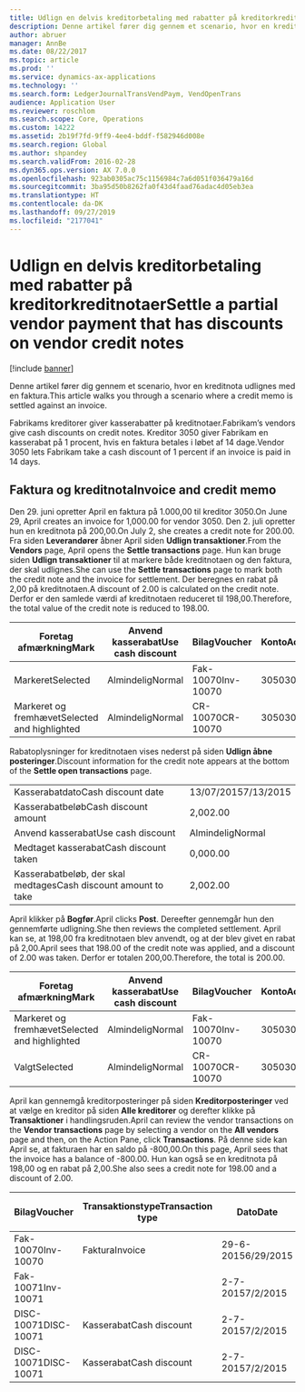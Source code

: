 ```yaml
---
title: Udlign en delvis kreditorbetaling med rabatter på kreditorkreditnotaer
description: Denne artikel fører dig gennem et scenario, hvor en kreditnota udlignes med en faktura.
author: abruer
manager: AnnBe
ms.date: 08/22/2017
ms.topic: article
ms.prod: ''
ms.service: dynamics-ax-applications
ms.technology: ''
ms.search.form: LedgerJournalTransVendPaym, VendOpenTrans
audience: Application User
ms.reviewer: roschlom
ms.search.scope: Core, Operations
ms.custom: 14222
ms.assetid: 2b19f7fd-9ff9-4ee4-bddf-f582946d008e
ms.search.region: Global
ms.author: shpandey
ms.search.validFrom: 2016-02-28
ms.dyn365.ops.version: AX 7.0.0
ms.openlocfilehash: 923ab0305ac75c1156984c7a6d051f036479a16d
ms.sourcegitcommit: 3ba95d50b8262fa0f43d4faad76adac4d05eb3ea
ms.translationtype: HT
ms.contentlocale: da-DK
ms.lasthandoff: 09/27/2019
ms.locfileid: "2177041"
---
```

# <a name="settle-a-partial-vendor-payment-that-has-discounts-on-vendor-credit-notes"></a><span data-ttu-id="708d4-103">Udlign en delvis kreditorbetaling med rabatter på kreditorkreditnotaer</span><span class="sxs-lookup"><span data-stu-id="708d4-103">Settle a partial vendor payment that has discounts on vendor credit notes</span></span>

[!include [banner](../includes/banner.md)]

<span data-ttu-id="708d4-104">Denne artikel fører dig gennem et scenario, hvor en kreditnota udlignes med en faktura.</span><span class="sxs-lookup"><span data-stu-id="708d4-104">This article walks you through a scenario where a credit memo is settled against an invoice.</span></span>

<span data-ttu-id="708d4-105">Fabrikams kreditorer giver kasserabatter på kreditnotaer.</span><span class="sxs-lookup"><span data-stu-id="708d4-105">Fabrikam’s vendors give cash discounts on credit notes.</span></span> <span data-ttu-id="708d4-106">Kreditor 3050 giver Fabrikam en kasserabat på 1 procent, hvis en faktura betales i løbet af 14 dage.</span><span class="sxs-lookup"><span data-stu-id="708d4-106">Vendor 3050 lets Fabrikam take a cash discount of 1 percent if an invoice is paid in 14 days.</span></span>

## <a name="invoice-and-credit-memo"></a><span data-ttu-id="708d4-107">Faktura og kreditnota</span><span class="sxs-lookup"><span data-stu-id="708d4-107">Invoice and credit memo</span></span>
<span data-ttu-id="708d4-108">Den 29. juni opretter April en faktura på 1.000,00 til kreditor 3050.</span><span class="sxs-lookup"><span data-stu-id="708d4-108">On June 29, April creates an invoice for 1,000.00 for vendor 3050.</span></span> <span data-ttu-id="708d4-109">Den 2. juli opretter hun en kreditnota på 200,00.</span><span class="sxs-lookup"><span data-stu-id="708d4-109">On July 2, she creates a credit note for 200.00.</span></span> <span data-ttu-id="708d4-110">Fra siden **Leverandører** åbner April siden **Udlign transaktioner**.</span><span class="sxs-lookup"><span data-stu-id="708d4-110">From the **Vendors** page, April opens the **Settle transactions** page.</span></span> <span data-ttu-id="708d4-111">Hun kan bruge siden **Udlign transaktioner** til at markere både kreditnotaen og den faktura, der skal udlignes.</span><span class="sxs-lookup"><span data-stu-id="708d4-111">She can use the **Settle transactions** page to mark both the credit note and the invoice for settlement.</span></span> <span data-ttu-id="708d4-112">Der beregnes en rabat på 2,00 på kreditnotaen.</span><span class="sxs-lookup"><span data-stu-id="708d4-112">A discount of 2.00 is calculated on the credit note.</span></span> <span data-ttu-id="708d4-113">Derfor er den samlede værdi af kreditnotaen reduceret til 198,00.</span><span class="sxs-lookup"><span data-stu-id="708d4-113">Therefore, the total value of the credit note is reduced to 198.00.</span></span>

| <span data-ttu-id="708d4-114">Foretag afmærkning</span><span class="sxs-lookup"><span data-stu-id="708d4-114">Mark</span></span>                     | <span data-ttu-id="708d4-115">Anvend kasserabat</span><span class="sxs-lookup"><span data-stu-id="708d4-115">Use cash discount</span></span> | <span data-ttu-id="708d4-116">Bilag</span><span class="sxs-lookup"><span data-stu-id="708d4-116">Voucher</span></span>   | <span data-ttu-id="708d4-117">Konto</span><span class="sxs-lookup"><span data-stu-id="708d4-117">Account</span></span> | <span data-ttu-id="708d4-118">Dato</span><span class="sxs-lookup"><span data-stu-id="708d4-118">Date</span></span>      | <span data-ttu-id="708d4-119">Forfaldsdato</span><span class="sxs-lookup"><span data-stu-id="708d4-119">Due date</span></span>  | <span data-ttu-id="708d4-120">Faktura</span><span class="sxs-lookup"><span data-stu-id="708d4-120">Invoice</span></span> | <span data-ttu-id="708d4-121">Beløb i transaktionsvaluta</span><span class="sxs-lookup"><span data-stu-id="708d4-121">Amount in transaction currency</span></span> | <span data-ttu-id="708d4-122">Valuta</span><span class="sxs-lookup"><span data-stu-id="708d4-122">Currency</span></span> | <span data-ttu-id="708d4-123">Beløb, der skal udlignes</span><span class="sxs-lookup"><span data-stu-id="708d4-123">Amount to settle</span></span> |
|--------------------------|-------------------|-----------|---------|-----------|-----------|---------|--------------------------------|----------|------------------|
| <span data-ttu-id="708d4-124">Markeret</span><span class="sxs-lookup"><span data-stu-id="708d4-124">Selected</span></span>                 | <span data-ttu-id="708d4-125">Almindelig</span><span class="sxs-lookup"><span data-stu-id="708d4-125">Normal</span></span>            | <span data-ttu-id="708d4-126">Fak-10070</span><span class="sxs-lookup"><span data-stu-id="708d4-126">Inv-10070</span></span> | <span data-ttu-id="708d4-127">3050</span><span class="sxs-lookup"><span data-stu-id="708d4-127">3050</span></span>    | <span data-ttu-id="708d4-128">29-6-2015</span><span class="sxs-lookup"><span data-stu-id="708d4-128">6/29/2015</span></span> | <span data-ttu-id="708d4-129">29-7-2015</span><span class="sxs-lookup"><span data-stu-id="708d4-129">7/29/2015</span></span> | <span data-ttu-id="708d4-130">10070</span><span class="sxs-lookup"><span data-stu-id="708d4-130">10070</span></span>   | <span data-ttu-id="708d4-131">-1.000,00</span><span class="sxs-lookup"><span data-stu-id="708d4-131">-1,000.00</span></span>                      | <span data-ttu-id="708d4-132">USD</span><span class="sxs-lookup"><span data-stu-id="708d4-132">USD</span></span>      | <span data-ttu-id="708d4-133">-990,00</span><span class="sxs-lookup"><span data-stu-id="708d4-133">-990.00</span></span>          |
| <span data-ttu-id="708d4-134">Markeret og fremhævet</span><span class="sxs-lookup"><span data-stu-id="708d4-134">Selected and highlighted</span></span> | <span data-ttu-id="708d4-135">Almindelig</span><span class="sxs-lookup"><span data-stu-id="708d4-135">Normal</span></span>            | <span data-ttu-id="708d4-136">CR-10070</span><span class="sxs-lookup"><span data-stu-id="708d4-136">CR-10070</span></span>  | <span data-ttu-id="708d4-137">3050</span><span class="sxs-lookup"><span data-stu-id="708d4-137">3050</span></span>    | <span data-ttu-id="708d4-138">2-7-2015</span><span class="sxs-lookup"><span data-stu-id="708d4-138">7/2/2015</span></span>  | <span data-ttu-id="708d4-139">29-7-2015</span><span class="sxs-lookup"><span data-stu-id="708d4-139">7/29/2015</span></span> |         | <span data-ttu-id="708d4-140">200,00</span><span class="sxs-lookup"><span data-stu-id="708d4-140">200.00</span></span>                         | <span data-ttu-id="708d4-141">USD</span><span class="sxs-lookup"><span data-stu-id="708d4-141">USD</span></span>      | <span data-ttu-id="708d4-142">198,00</span><span class="sxs-lookup"><span data-stu-id="708d4-142">198.00</span></span>           |

<span data-ttu-id="708d4-143">Rabatoplysninger for kreditnotaen vises nederst på siden **Udlign åbne posteringer**.</span><span class="sxs-lookup"><span data-stu-id="708d4-143">Discount information for the credit note appears at the bottom of the **Settle open transactions** page.</span></span>

|                              |           |
|------------------------------|-----------|
| <span data-ttu-id="708d4-144">Kasserabatdato</span><span class="sxs-lookup"><span data-stu-id="708d4-144">Cash discount date</span></span>           | <span data-ttu-id="708d4-145">13/07/2015</span><span class="sxs-lookup"><span data-stu-id="708d4-145">7/13/2015</span></span> |
| <span data-ttu-id="708d4-146">Kasserabatbeløb</span><span class="sxs-lookup"><span data-stu-id="708d4-146">Cash discount amount</span></span>         | <span data-ttu-id="708d4-147">2,00</span><span class="sxs-lookup"><span data-stu-id="708d4-147">2.00</span></span>      |
| <span data-ttu-id="708d4-148">Anvend kasserabat</span><span class="sxs-lookup"><span data-stu-id="708d4-148">Use cash discount</span></span>            | <span data-ttu-id="708d4-149">Almindelig</span><span class="sxs-lookup"><span data-stu-id="708d4-149">Normal</span></span>    |
| <span data-ttu-id="708d4-150">Medtaget kasserabat</span><span class="sxs-lookup"><span data-stu-id="708d4-150">Cash discount taken</span></span>          | <span data-ttu-id="708d4-151">0,00</span><span class="sxs-lookup"><span data-stu-id="708d4-151">0.00</span></span>      |
| <span data-ttu-id="708d4-152">Kasserabatbeløb, der skal medtages</span><span class="sxs-lookup"><span data-stu-id="708d4-152">Cash discount amount to take</span></span> | <span data-ttu-id="708d4-153">2,00</span><span class="sxs-lookup"><span data-stu-id="708d4-153">2.00</span></span>      |

<span data-ttu-id="708d4-154">April klikker på **Bogfør**.</span><span class="sxs-lookup"><span data-stu-id="708d4-154">April clicks **Post**.</span></span> <span data-ttu-id="708d4-155">Dereefter gennemgår hun den gennemførte udligning.</span><span class="sxs-lookup"><span data-stu-id="708d4-155">She then reviews the completed settlement.</span></span> <span data-ttu-id="708d4-156">April kan se, at 198,00 fra kreditnotaen blev anvendt, og at der blev givet en rabat på 2,00.</span><span class="sxs-lookup"><span data-stu-id="708d4-156">April sees that 198.00 of the credit note was applied, and a discount of 2.00 was taken.</span></span> <span data-ttu-id="708d4-157">Derfor er totalen 200,00.</span><span class="sxs-lookup"><span data-stu-id="708d4-157">Therefore, the total is 200.00.</span></span>

| <span data-ttu-id="708d4-158">Foretag afmærkning</span><span class="sxs-lookup"><span data-stu-id="708d4-158">Mark</span></span>                     | <span data-ttu-id="708d4-159">Anvend kasserabat</span><span class="sxs-lookup"><span data-stu-id="708d4-159">Use cash discount</span></span> | <span data-ttu-id="708d4-160">Bilag</span><span class="sxs-lookup"><span data-stu-id="708d4-160">Voucher</span></span>   | <span data-ttu-id="708d4-161">Konto</span><span class="sxs-lookup"><span data-stu-id="708d4-161">Account</span></span> | <span data-ttu-id="708d4-162">Dato</span><span class="sxs-lookup"><span data-stu-id="708d4-162">Date</span></span>      | <span data-ttu-id="708d4-163">Forfaldsdato</span><span class="sxs-lookup"><span data-stu-id="708d4-163">Due date</span></span>  | <span data-ttu-id="708d4-164">Faktura</span><span class="sxs-lookup"><span data-stu-id="708d4-164">Invoice</span></span>  | <span data-ttu-id="708d4-165">Beløb i transaktionsvaluta</span><span class="sxs-lookup"><span data-stu-id="708d4-165">Amount in transaction currency</span></span> | <span data-ttu-id="708d4-166">Valuta</span><span class="sxs-lookup"><span data-stu-id="708d4-166">Currency</span></span> | <span data-ttu-id="708d4-167">Beløb, der skal udlignes</span><span class="sxs-lookup"><span data-stu-id="708d4-167">Amount to settle</span></span> |
|--------------------------|-------------------|-----------|---------|-----------|-----------|----------|--------------------------------|----------|------------------|
| <span data-ttu-id="708d4-168">Markeret og fremhævet</span><span class="sxs-lookup"><span data-stu-id="708d4-168">Selected and highlighted</span></span> | <span data-ttu-id="708d4-169">Almindelig</span><span class="sxs-lookup"><span data-stu-id="708d4-169">Normal</span></span>            | <span data-ttu-id="708d4-170">Fak-10070</span><span class="sxs-lookup"><span data-stu-id="708d4-170">Inv-10070</span></span> | <span data-ttu-id="708d4-171">3050</span><span class="sxs-lookup"><span data-stu-id="708d4-171">3050</span></span>    | <span data-ttu-id="708d4-172">29-6-2015</span><span class="sxs-lookup"><span data-stu-id="708d4-172">6/29/2015</span></span> | <span data-ttu-id="708d4-173">29-7-2015</span><span class="sxs-lookup"><span data-stu-id="708d4-173">7/29/2015</span></span> | <span data-ttu-id="708d4-174">10070</span><span class="sxs-lookup"><span data-stu-id="708d4-174">10070</span></span>    | <span data-ttu-id="708d4-175">-1.000,00</span><span class="sxs-lookup"><span data-stu-id="708d4-175">-1,000.00</span></span>                      | <span data-ttu-id="708d4-176">USD</span><span class="sxs-lookup"><span data-stu-id="708d4-176">USD</span></span>      | <span data-ttu-id="708d4-177">-200,00</span><span class="sxs-lookup"><span data-stu-id="708d4-177">-200.00</span></span>          |
| <span data-ttu-id="708d4-178">Valgt</span><span class="sxs-lookup"><span data-stu-id="708d4-178">Selected</span></span>                 | <span data-ttu-id="708d4-179">Almindelig</span><span class="sxs-lookup"><span data-stu-id="708d4-179">Normal</span></span>            | <span data-ttu-id="708d4-180">CR-10070</span><span class="sxs-lookup"><span data-stu-id="708d4-180">CR-10070</span></span>  | <span data-ttu-id="708d4-181">3050</span><span class="sxs-lookup"><span data-stu-id="708d4-181">3050</span></span>    | <span data-ttu-id="708d4-182">2-7-2015</span><span class="sxs-lookup"><span data-stu-id="708d4-182">7/2/2015</span></span>  | <span data-ttu-id="708d4-183">29-7-2015</span><span class="sxs-lookup"><span data-stu-id="708d4-183">7/29/2015</span></span> | <span data-ttu-id="708d4-184">CR-10070</span><span class="sxs-lookup"><span data-stu-id="708d4-184">CR-10070</span></span> | <span data-ttu-id="708d4-185">200,00</span><span class="sxs-lookup"><span data-stu-id="708d4-185">200.00</span></span>                         | <span data-ttu-id="708d4-186">USD</span><span class="sxs-lookup"><span data-stu-id="708d4-186">USD</span></span>      | <span data-ttu-id="708d4-187">198,00</span><span class="sxs-lookup"><span data-stu-id="708d4-187">198.00</span></span>           |

<span data-ttu-id="708d4-188">April kan gennemgå kreditorposteringer på siden **Kreditorposteringer** ved at vælge en kreditor på siden **Alle kreditorer** og derefter klikke på **Transaktioner** i handlingsruden.</span><span class="sxs-lookup"><span data-stu-id="708d4-188">April can review the vendor transactions on the **Vendor transactions** page by selecting a vendor on the **All vendors** page and then, on the Action Pane, click **Transactions**.</span></span> <span data-ttu-id="708d4-189">På denne side kan April se, at fakturaen har en saldo på -800,00.</span><span class="sxs-lookup"><span data-stu-id="708d4-189">On this page, April sees that the invoice has a balance of -800.00.</span></span> <span data-ttu-id="708d4-190">Hun kan også se en kreditnota på 198,00 og en rabat på 2,00.</span><span class="sxs-lookup"><span data-stu-id="708d4-190">She also sees a credit note for 198.00 and a discount of 2.00.</span></span>

| <span data-ttu-id="708d4-191">Bilag</span><span class="sxs-lookup"><span data-stu-id="708d4-191">Voucher</span></span>    | <span data-ttu-id="708d4-192">Transaktionstype</span><span class="sxs-lookup"><span data-stu-id="708d4-192">Transaction type</span></span> | <span data-ttu-id="708d4-193">Dato</span><span class="sxs-lookup"><span data-stu-id="708d4-193">Date</span></span>      | <span data-ttu-id="708d4-194">Faktura</span><span class="sxs-lookup"><span data-stu-id="708d4-194">Invoice</span></span> | <span data-ttu-id="708d4-195">Beløb i transaktionsvalutadebet</span><span class="sxs-lookup"><span data-stu-id="708d4-195">Amount in transaction currency debit</span></span> | <span data-ttu-id="708d4-196">Beløb i transaktionsvalutakredit</span><span class="sxs-lookup"><span data-stu-id="708d4-196">Amount in transaction currency credit</span></span> | <span data-ttu-id="708d4-197">Saldo</span><span class="sxs-lookup"><span data-stu-id="708d4-197">Balance</span></span> | <span data-ttu-id="708d4-198">Valuta</span><span class="sxs-lookup"><span data-stu-id="708d4-198">Currency</span></span> |
|------------|------------------|-----------|---------|--------------------------------------|---------------------------------------|---------|----------|
| <span data-ttu-id="708d4-199">Fak-10070</span><span class="sxs-lookup"><span data-stu-id="708d4-199">Inv-10070</span></span>  | <span data-ttu-id="708d4-200">Faktura</span><span class="sxs-lookup"><span data-stu-id="708d4-200">Invoice</span></span>          | <span data-ttu-id="708d4-201">29-6-2015</span><span class="sxs-lookup"><span data-stu-id="708d4-201">6/29/2015</span></span> | <span data-ttu-id="708d4-202">10070</span><span class="sxs-lookup"><span data-stu-id="708d4-202">10070</span></span>   |                                      | <span data-ttu-id="708d4-203">1.000,00</span><span class="sxs-lookup"><span data-stu-id="708d4-203">1,000.00</span></span>                              | <span data-ttu-id="708d4-204">-800,00</span><span class="sxs-lookup"><span data-stu-id="708d4-204">-800.00</span></span> | <span data-ttu-id="708d4-205">USD</span><span class="sxs-lookup"><span data-stu-id="708d4-205">USD</span></span>      |
| <span data-ttu-id="708d4-206">Fak-10071</span><span class="sxs-lookup"><span data-stu-id="708d4-206">Inv-10071</span></span>  |                  | <span data-ttu-id="708d4-207">2-7-2015</span><span class="sxs-lookup"><span data-stu-id="708d4-207">7/2/2015</span></span>  | <span data-ttu-id="708d4-208">CR10071</span><span class="sxs-lookup"><span data-stu-id="708d4-208">CR10071</span></span> | <span data-ttu-id="708d4-209">200,00</span><span class="sxs-lookup"><span data-stu-id="708d4-209">200.00</span></span>                               |                                       | <span data-ttu-id="708d4-210">0,00</span><span class="sxs-lookup"><span data-stu-id="708d4-210">0.00</span></span>    | <span data-ttu-id="708d4-211">USD</span><span class="sxs-lookup"><span data-stu-id="708d4-211">USD</span></span>      |
| <span data-ttu-id="708d4-212">DISC-10071</span><span class="sxs-lookup"><span data-stu-id="708d4-212">DISC-10071</span></span> |  <span data-ttu-id="708d4-213">Kasserabat</span><span class="sxs-lookup"><span data-stu-id="708d4-213">Cash discount</span></span>   | <span data-ttu-id="708d4-214">2-7-2015</span><span class="sxs-lookup"><span data-stu-id="708d4-214">7/2/2015</span></span>  |         | <span data-ttu-id="708d4-215">2,00</span><span class="sxs-lookup"><span data-stu-id="708d4-215">2.00</span></span>                                 |                                       | <span data-ttu-id="708d4-216">0,00</span><span class="sxs-lookup"><span data-stu-id="708d4-216">0.00</span></span>    | <span data-ttu-id="708d4-217">USD</span><span class="sxs-lookup"><span data-stu-id="708d4-217">USD</span></span>      |
| <span data-ttu-id="708d4-218">DISC-10071</span><span class="sxs-lookup"><span data-stu-id="708d4-218">DISC-10071</span></span> |  <span data-ttu-id="708d4-219">Kasserabat</span><span class="sxs-lookup"><span data-stu-id="708d4-219">Cash discount</span></span>   | <span data-ttu-id="708d4-220">2-7-2015</span><span class="sxs-lookup"><span data-stu-id="708d4-220">7/2/2015</span></span>  |         |                                      | <span data-ttu-id="708d4-221">2,00</span><span class="sxs-lookup"><span data-stu-id="708d4-221">2.00</span></span>                                  | <span data-ttu-id="708d4-222">0,00</span><span class="sxs-lookup"><span data-stu-id="708d4-222">0.00</span></span>    | <span data-ttu-id="708d4-223">USD</span><span class="sxs-lookup"><span data-stu-id="708d4-223">USD</span></span>      |





